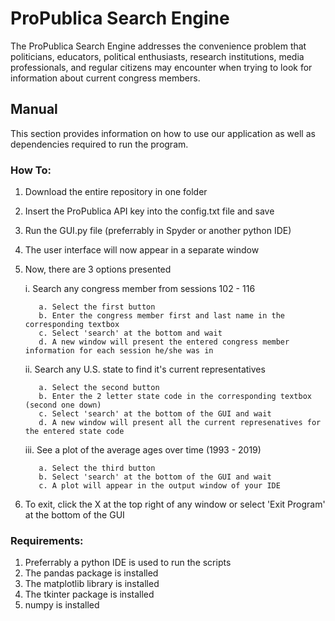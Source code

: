 # ProPublica Search Engine

The ProPublica Search Engine addresses the convenience problem that politicians, educators, political enthusiasts, research institutions, media professionals, and regular citizens may encounter when trying to look for information about current congress members.

## Manual
This section provides information on how to use our application as well as dependencies required to run the program. 

### How To:
1. Download the entire repository in one folder
2. Insert the ProPublica API key into the config.txt file and save
3. Run the GUI.py file (preferrably in Spyder or another python IDE)
4. The user interface will now appear in a separate window
5. Now, there are 3 options presented

    i. Search any congress member from sessions 102 - 116
    
          a. Select the first button
          b. Enter the congress member first and last name in the corresponding textbox
          c. Select 'search' at the bottom and wait
          d. A new window will present the entered congress member information for each session he/she was in
          
    ii. Search any U.S. state to find it's current representatives
    
          a. Select the second button
          b. Enter the 2 letter state code in the corresponding textbox (second one down)
          c. Select 'search' at the bottom of the GUI and wait
          d. A new window will present all the current represenatives for the entered state code
          
    iii. See a plot of the average ages over time (1993 - 2019)
    
          a. Select the third button
          b. Select 'search' at the bottom of the GUI and wait
          c. A plot will appear in the output window of your IDE
          
6. To exit, click the X at the top right of any window or select 'Exit Program' at the bottom of the GUI

### Requirements:
1. Preferrably a python IDE is used to run the scripts
2. The pandas package is installed
3. The matplotlib library is installed
4. The tkinter package is installed
5. numpy is installed


